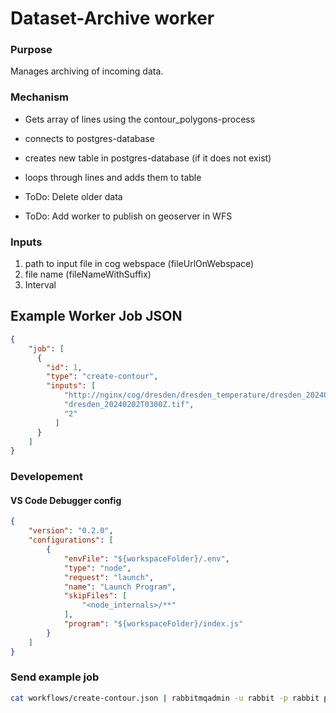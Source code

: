 # Dataset-Archive worker

### Purpose
Manages archiving of incoming data.

### Mechanism
- Gets array of lines using the contour_polygons-process
- connects to postgres-database
- creates new table in postgres-database (if it does not exist)
- loops through lines and adds them to table

- ToDo: Delete older data
- ToDo: Add worker to publish on geoserver in WFS

### Inputs

1. path to input file in cog webspace (fileUrlOnWebspace)
2. file name (fileNameWithSuffix)
3. Interval

## Example Worker Job JSON

```json
{
    "job": [
      {
        "id": 1,
        "type": "create-contour",
        "inputs": [
            "http://nginx/cog/dresden/dresden_temperature/dresden_20240202T0300Z.tif",
            "dresden_20240202T0300Z.tif",
            "2"
          ]
      }
    ]
}
```
### Developement

#### VS Code Debugger config 

```json
{
    "version": "0.2.0",
    "configurations": [
        {
            "envFile": "${workspaceFolder}/.env",
            "type": "node",
            "request": "launch",
            "name": "Launch Program",
            "skipFiles": [
                "<node_internals>/**"
            ],
            "program": "${workspaceFolder}/index.js"
        }
    ]
}
```

### Send example job

```bash
cat workflows/create-contour.json | rabbitmqadmin -u rabbit -p rabbit publish exchange=amq.default routing_key=dispatcher
```